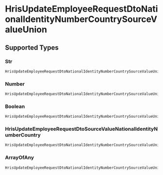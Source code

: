 # HrisUpdateEmployeeRequestDtoNationalIdentityNumberCountrySourceValueUnion


## Supported Types

### Str

```csharp
HrisUpdateEmployeeRequestDtoNationalIdentityNumberCountrySourceValueUnion.CreateStr(/* values here */);
```

### Number

```csharp
HrisUpdateEmployeeRequestDtoNationalIdentityNumberCountrySourceValueUnion.CreateNumber(/* values here */);
```

### Boolean

```csharp
HrisUpdateEmployeeRequestDtoNationalIdentityNumberCountrySourceValueUnion.CreateBoolean(/* values here */);
```

### HrisUpdateEmployeeRequestDtoSourceValueNationalIdentityNumberCountry

```csharp
HrisUpdateEmployeeRequestDtoNationalIdentityNumberCountrySourceValueUnion.CreateHrisUpdateEmployeeRequestDtoSourceValueNationalIdentityNumberCountry(/* values here */);
```

### ArrayOfAny

```csharp
HrisUpdateEmployeeRequestDtoNationalIdentityNumberCountrySourceValueUnion.CreateArrayOfAny(/* values here */);
```
